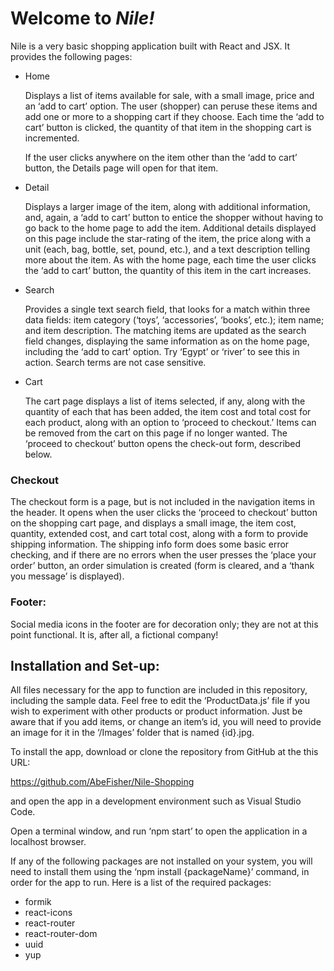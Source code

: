 # Welcome to *Nile!*

Nile is a very basic shopping application built with React and JSX. It provides the following pages:

-   Home

    Displays a list of items available for sale, with a small image, price and an ‘add to cart’ option. The user (shopper) can peruse these items and add one or more to a shopping cart if they choose. Each time the ‘add to cart’ button is clicked, the quantity of that item in the shopping cart is incremented.

    If the user clicks anywhere on the item other than the ‘add to cart’ button, the Details page will open for that item.

-   Detail

    Displays a larger image of the item, along with additional information, and, again, a ‘add to cart’ button to entice the shopper without having to go back to the home page to add the item. Additional details displayed on this page include the star-rating of the item, the price along with a unit (each, bag, bottle, set, pound, etc.), and a text description telling more about the item. As with the home page, each time the user clicks the ‘add to cart’ button, the quantity of this item in the cart increases.

-   Search

    Provides a single text search field, that looks for a match within three data fields: item category (‘toys’, ‘accessories’, ‘books’, etc.); item name; and item description. The matching items are updated as the search field changes, displaying the same information as on the home page, including the ‘add to cart’ option. Try ‘Egypt’ or ‘river’ to see this in action. Search terms are not case sensitive.

-   Cart

    The cart page displays a list of items selected, if any, along with the quantity of each that has been added, the item cost and total cost for each product, along with an option to ‘proceed to checkout.’ Items can be removed from the cart on this page if no longer wanted. The ‘proceed to checkout’ button opens the check-out form, described below.

### Checkout

The checkout form is a page, but is not included in the navigation items in the header. It opens when the user clicks the ‘proceed to checkout’ button on the shopping cart page, and displays a small image, the item cost, quantity, extended cost, and cart total cost, along with a form to provide shipping information. The shipping info form does some basic error checking, and if there are no errors when the user presses the ‘place your order’ button, an order simulation is created (form is cleared, and a ‘thank you message’ is displayed).

### Footer:

Social media icons in the footer are for decoration only; they are not at this point functional. It is, after all, a fictional company!

## Installation and Set-up:

All files necessary for the app to function are included in this repository, including the sample data. Feel free to edit the ‘ProductData.js’ file if you wish to experiment with other products or product information. Just be aware that if you add items, or change an item’s id, you will need to provide an image for it in the ‘/Images’ folder that is named {id}.jpg.

To install the app, download or clone the repository from GitHub at the this URL:

<https://github.com/AbeFisher/Nile-Shopping>

and open the app in a development environment such as Visual Studio Code.

Open a terminal window, and run ‘npm start’ to open the application in a localhost browser.

If any of the following packages are not installed on your system, you will need to install them using the ‘npm install {packageName}’ command, in order for the app to run. Here is a list of the required packages:

-   formik
-   react-icons
-   react-router
-   react-router-dom
-   uuid
-   yup
